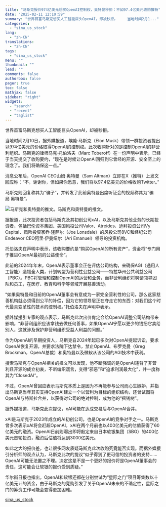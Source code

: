 ```yaml
---
title: "马斯克报价974亿美元想买OpenAI控制权，奥特曼秒拒：不如97.4亿美元收购推特"
date: "2025-02-11 12:10:59"
summary: "世界首富马斯克想买人工智能巨头OpenAI，却被秒拒。 　　当地时间2月1..."
categories:
  - "sina_us_stock"
lang:
  - "zh-CN"
translations:
  - "zh-CN"
tags:
  - "sina_us_stock"
menu: ""
thumbnail: ""
lead: ""
comments: false
authorbox: false
pager: true
toc: false
mathjax: false
sidebar: "right"
widgets:
  - "search"
  - "recent"
  - "taglist"
---
```


世界首富马斯克想买人工智能巨头OpenAI，却被秒拒。

当地时间2月10日，据外媒报道，埃隆·马斯克（Elon Musk）带领一群投资者提出以974亿美元的价格取得OpenAI的控制权。此次收购针对的是控制OpenAI的非营利组织。马斯克的律师马克·托伯洛夫（Marc Toberoff）在一份声明中表示，已经于当天提交了收购要约，“现在是时候让OpenAI回归到它曾经的开源、安全至上的理念了。我们将确保这一点。”

消息公布后，OpenAI CEO山姆·奥特曼（Sam Altman）立即在X（推特）上发文回应称：“不，谢谢你，但如果你愿意，我们将以97.4亿美元的价格收购Twitter。”

马斯克则回复称其为“骗子”，并转发了此前奥特曼出席听证会的视频称其为“骗局 奥特曼”。

![马斯克和奥特曼的推文。](//n.sinaimg.cn/sinakd20250211s/78/w1024h654/20250211/c86f-172bfca4dea837748b8548472464f9ec.png)马斯克和奥特曼的推文。

据报道，此次投资者包括马斯克及其初创公司xAI，以及马斯克其他业务的长期投资者，包括巴伦资本集团、美国风投公司Valor、Atreides、迪拜投资公司Vy Capital、风险投资家乔·隆萨尔（Joe Lonsdale）的风投公司8VC和经纪公司Endeavor CEO阿里·伊曼纽尔（Ari Emanuel）领导的投资机构。

托伯洛夫在声明中表示，该收购要约是“购买OpenAI的所有资产”，资金将“专门用于推进OpenAI最初的公益使命”。

此前的2024年年末，OpenAI表示董事会正在评估公司结构，来确保AGI（通用人工智能）造福全人类，计划转型为营利性公益公司——特拉华州公共利益公司（PBC）。PBC将管理和控制OpenAI的运营和业务，而非营利组织将聘请领导团队和员工，在医疗、教育和科学等领域开展慈善活动。

“如果奥特曼和目前的OpenAI董事会有意成为一家完全营利性的公司，那么这家慈善机构就必须得到公平的补偿，因为它的领导层正在夺走它的东西：对我们这个时代最具变革性的技术的控制权。”托伯洛夫在声明中表示。

据外媒援引专家的观点表示，马斯克此次出价肯定会给OpenAI调整公司结构带来影响，“非营利组织应该拿钱去做任何善事，如果OpenAI宁愿以更少的钱把它卖给别人，这就涉及保护非营利组织受益人利益的问题。”

作为OpenAI的早期投资人，马斯克自2024年起已多次对OpenAI提起诉讼，要求OpenAI恢复开源，并要求法院下达禁令，禁止OpenAI、布罗克曼（Greg Brockman，OpenAI总裁）和奥特曼以及微软从该公司的AGI技术中获利。

搜索马斯克与OpenAI相关的推文可以发现，他不断强调的是OpenAI违背了非营利且开源的成立初衷，不断编织谎言，变得“邪恶”和“追求利润最大化”，并一度称其为“ClosedAI”。

不过，OpenAI曾回应表示马斯克本质上是因为不再能参与公司而心生嫉妒，并指出马斯克当年其实支持OpenAI建立一个以营利为目标的组织结构，还曾试图将OpenAI与特斯拉合并，以获得对公司的绝对控制，成为他的“摇钱树”。

据外媒报道，马斯克此次提议，xAI可能在达成交易后与OpenAI合并。

xAI是马斯克于2023年成立的AI初创公司，也是OpenAI的竞争对手之一。马斯克曾多次表示xAI将会赶超OpenAI，xAI在两个月前也以400亿美元的估值获得了60亿美元的融资。OpenAI日前则曝出即将敲定来自日本软银集团（SBG）的400亿美元首轮投资，融资后估值将达到3000亿美元。

如此之大的报价差，也让很多网友质疑马斯克此次收购究竟能否实现。而据外媒援引分析师的观点认为，马斯克此次的提议“似乎得到了更可信的投资者的支持……OpenAI可能无法置之不理。决定这是不是一个更好的报价将是OpenAI董事会的责任，这可能会让软银的报价受到质疑。”

华尔街日报也指出，OpenAI和软银还都在分别尝试为“星际之门”项目筹集数以十亿美元计的资金，由于马斯克的竞购引发了关于OpenAI未来的不确定性，星际之门的筹资工作可能会变得更加困难。

[sina_us_stock](https://finance.sina.com.cn/jjxw/2025-02-11/doc-inekasqm3481099.shtml)
